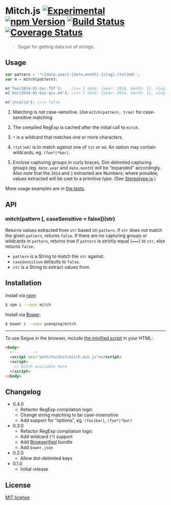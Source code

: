 # Mitch.js [![Experimental](http://img.shields.io/badge/stability-experimental-red.svg?style=flat)](https://github.com/yuanqing/mitch) [![npm Version](http://img.shields.io/npm/v/mitch.svg?style=flat)](https://www.npmjs.org/package/mitch) [![Build Status](https://img.shields.io/travis/yuanqing/mitch.svg?style=flat)](https://travis-ci.org/yuanqing/mitch) [![Coverage Status](https://img.shields.io/coveralls/yuanqing/mitch.svg?style=flat)](https://coveralls.io/r/yuanqing/mitch)

> Sugar for getting data out of strings.

## Usage

```js
var pattern = '*/{date.year}-{date.month}-{slug}.(txt|md)';
var m = mitch(pattern);

m('foo/2014-01-bar.TXT');    //=> { date: {year: 2014, month: 1}, slug: 'bar' }
m('bar/2014-01-baz-qux.md'); //=> { date: {year: 2014, month: 1}, slug: 'baz-qux' }

m('invalid'); //=> false
```

1. Matching is *not* case-sensitive. Use `mitch(pattern, true)` for case-sensitive matching.

2. The compiled RegExp is cached after the initial call to `mitch`.

3. `*` is a wildcard that matches one or more characters.

4. `(txt|md)` is to match against one of `txt` or `md`. An option may contain wildcards, eg. `(foo*|*bar)`.

5. Enclose capturing groups in curly braces. Dot-delimited capturing groups (eg. `date.year` and `date.month`) will be &ldquo;expanded&rdquo; accordingly. Also note that the `2014` and `1` extracted are Numbers; where possible, values extracted will be cast to a primitive type. (See [Stereotype.js](https://github.com/yuanqing/stereotype).)

More usage examples are in [the tests](https://github.com/yuanqing/mitch/blob/master/test/mitch.spec.js).

## API

### mitch(pattern [, caseSensitive = false])(str)

Returns values extracted from `str` based on `pattern`. If `str` does not match the given `pattern`, returns `false`. If there are no capturing groups or wildcards in `pattern`, returns true if `pattern` is strictly equal (`===`) to `str`, else returns `false.`

- `pattern` is a String to match the `str` against.
- `caseSensitive` defaults to `false`.
- `str` is a String to extract values from.

## Installation

Install via [npm](https://www.npmjs.org/package/mitch):

```bash
$ npm i --save mitch
```

Install via [Bower](http://bower.io/):

```bash
$ bower i --save yuanqing/mitch
```

---

To use Segue in the browser, include [the minified script](https://github.com/yuanqing/mitch/blob/master/dist/mitch.min.js) in your HTML:

```html
<body>
  <!-- ... -->
  <script src="path/to/dist/mitch.min.js"></script>
  <script>
    // mitch available here
  </script>
</body>
```

## Changelog

- 0.4.0
  - Refactor RegExp compilation logic
  - Change string matching to be case-insensitive
  - Add support for &ldquo;options&rdquo;, eg. `(foo|bar)`, `(foo*|*bar)`
- 0.3.0
  - Refactor RegExp compilation logic
  - Add wildcard (`*`) support
  - Add [Browserified](http://browserify.org/) bundle
  - Add `bower.json`
- 0.2.0
  - Allow dot-delimited keys
- 0.1.0
  - Initial release

## License

[MIT license](https://github.com/yuanqing/mitch/blob/master/LICENSE)
